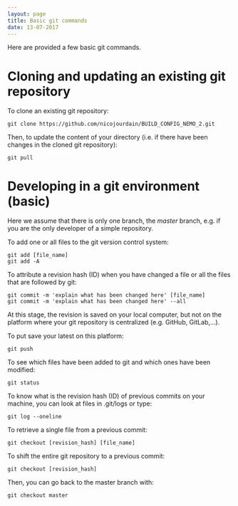 ```yaml
---
layout: page
title: Basic git commands
date: 13-07-2017
---
```


Here are provided a few basic git commands.

# Cloning and updating an existing git repository

To clone an existing git repository: 
```shell
git clone https://github.com/nicojourdain/BUILD_CONFIG_NEMO_2.git
```

Then, to update the content of your directory (i.e. if there have been changes in the cloned git repository):
```shell
git pull
```

# Developing in a git environment (basic)

Here we assume that there is only one branch, the _master_ branch, e.g. if you are the only developer of a simple repository.

To add one or all files to the git version control system:
```shell
git add [file_name]
git add -A
```

To attribute a revision hash (ID) when you have changed a file or all the files that are followed by git:
```shell
git commit -m 'explain what has been changed here' [file_name]
git commit -m 'explain what has been changed here' --all
```
At this stage, the revision is saved on your local computer, but not on the platform where your git repository is centralized (e.g. GitHub, GitLab,...).

To put save your latest on this platform:
```shell
git push
```

To see which files have been added to git and which ones have been modified:
```shell
git status
```

To know what is the revision hash (ID) of previous commits on your machine, you can look at files in .git/logs or type:
```shell
git log --oneline
```

To retrieve a single file from a previous commit:
```shell
git checkout [revision_hash] [file_name]
```

To shift the entire git repository to a previous commit:
```shell
git checkout [revision_hash]
```

Then, you can go back to the master branch with:
```shell
git checkout master
```


